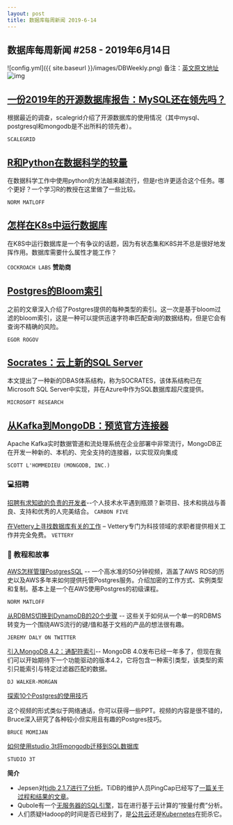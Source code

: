 ```yaml
---
layout: post
title: 数据库每周新闻 2019-6-14
---
```


## 数据库每周新闻 #258 - 2019年6月14日
![config.yml]({{ site.baseurl }}/images/DBWeekly.png)
备注：[英文原文地址](https://dbweekly.com/issues/258)
![img](https://res.cloudinary.com/cpress/image/upload/w_1280,e_sharpen:60/ftryu0c63eifvjsgdhd4.jpg)

## [一份2019年的开源数据库报告：MySQL还在领先吗？](https://scalegrid.io/blog/2019-open-source-database-report-top-databases-public-cloud-vs-on-premise-polyglot-persistence/)
根据最近的调查，scalegrid介绍了开源数据库的使用情况（其中mysql、postgresql和mongodb是不出所料的领先者）。

`SCALEGRID`

## [R和Python在数据科学的较量](https://github.com/matloff/R-vs.-Python-for-Data-Science)
在数据科学工作中使用python的方法越来越流行，但是r也许更适合这个任务。哪个更好？一个学习R的教授在这里做了一些比较。

`NORM MATLOFF`

## [怎样在K8s中运行数据库](https://studio3t.com/knowledge-base/articles/import-sql-database-to-mongodb/?utm_source=cooper&utm_medium=newsletter&utm_campaign=may31)

在K8S中运行数据库是一个有争议的话题，因为有状态集和K8S并不总是很好地发挥作用。数据库需要什么属性才能工作？

`COCKROACH LABS` **赞助商**

## [Postgres的Bloom索引](https://habr.com/en/company/postgrespro/blog/452968/)
之前的文章深入介绍了Postgres提供的每种类型的索引。这一次是基于bloom过滤的bloom索引，这是一种可以提供迅速字符串匹配查询的数据结构，但是它会有查询不精确的风险。

`EGOR ROGOV`

## [Socrates：云上新的SQL Server](https://www.microsoft.com/en-us/research/publication/socrates-the-new-sql-server-in-the-cloud/)
本文提出了一种新的DBAS体系结构，称为SOCRATES，该体系结构已在Microsoft SQL Server中实现，并在Azure中作为SQL数据库超尺度提供。

`MICROSOFT RESEARCH`

## [从Kafka到MongoDB：预览官方连接器](https://www.mongodb.com/blog/post/kafka-is-coming--previewing-the-official-mongodb-connector-for-apache-kafka)

Apache Kafka实时数据管道和流处理系统在企业部署中非常流行，MongoDB正在开发一种新的、本机的、完全支持的连接器，以实现双向集成

`SCOTT L'HOMMEDIEU (MONGODB, INC.)`



### 💻招聘
[招聘有求知欲的负责的开发者](https://www.keyvalues.com/carbon-five)--个人技术水平遇到瓶颈？新项目、技术和挑战与善良、支持和优秀的人完美结合。
`CARBON FIVE`

[在Vettery上寻找数据库有关的工作](https://www.vettery.com/tech?utm_source=newsletter&utm_medium=cooper-dbweekly&utm_term=tech&utm_content=grouped&utm_campaign=ad-88878) – Vettery专门为科技领域的求职者提供相关工作并完全免费。
`VETTERY`

### 📒 教程和故事

[AWS怎样管理PostgresSQL](https://www.youtube.com/watch?v=hdQ-geGBsq4) -- 一个高水准的50分钟视频，涵盖了AWS RDS的历史以及AWS多年来如何提供托管Postgres服务。介绍加密的工作方式、实例类型和复制。基本上是一个在AWS使用Postgres的初级课程。

`NORM MATLOFF`

[从RDBMS切换到DynamoDB的20个步骤](https://twitter.com/jeremy_daly/status/1137002244157710336) -- 这些关于如何从一个单一的RDBMS转变为一个围绕AWS流行的键/值和基于文档的产品的想法很有趣。

`JEREMY DALY ON TWITTER`



[引入MongoDB 4.2：通配符索引](https://www.mongodb.com/blog/post/coming-in-mongodb-42--1-wildcard-indexes)-- MongoDB 4.0发布已经一年多了，但现在我们可以开始期待下一个功能驱动的版本4.2，它将包含一种索引类型，该类型的索引只能索引与特定过滤器匹配的数据。

`DJ WALKER-MORGAN`



[探索10个Postgres的使用技巧](https://www.youtube.com/watch?v=vFq9Yg8a3CE) 

 这个视频的形式类似于网络通话，你可以获得一些PPT。视频的内容是很不错的，Bruce深入研究了各种较小但实用且有趣的Postgres技巧。

`BRUCE MOMIJAN`



[如何使用studio 3t将mongodb迁移到SQL数据库](https://www.youtube.com/watch?v=yt8TdNPDvfY)

`STUDIO 3T`



**简介**

- Jepsen对[tidb 2.1.7进行了分析](https://jepsen.io/analyses/tidb-2.1.7)。TiDB的维护人员PingCap已经写了[一篇关于过程和结果的文章](https://jepsen.io/analyses/tidb-2.1.7)。
- Qubole有一个[无服务器的SQL引擎](https://www.datanami.com/2019/06/13/serverless-sql-engine-targets-cloud-analytics/)，旨在进行基于云计算的“按量付费”分析。
- 人们质疑Hadoop的时间是否已经到了，是[公共云](https://www.nextplatform.com/2019/06/06/have-the-public-clouds-killed-hadoop/)还是[Kubernetes](https://www.bmc.com/blogs/hadoop-cloud-native-kubernetes/)在扼杀它。